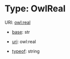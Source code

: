# Type: OwlReal



URI: [owl:real](http://www.w3.org/2002/07/owl#real)

* [base](https://w3id.org/linkml/base): str

* [uri](https://w3id.org/linkml/uri): owl:real


* [typeof](https://w3id.org/linkml/typeof): string








